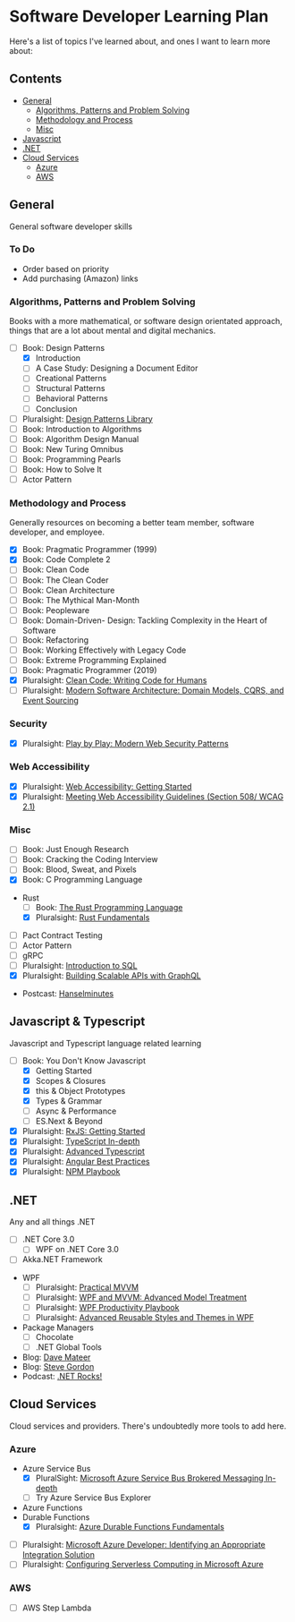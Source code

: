 # Software Developer Learning Plan

Here's a list of topics I've learned about, and ones I want to learn more about:

## Contents

- [General](#general)
  - [Algorithms, Patterns and Problem Solving](#algorithms-patterns-and-problem-solving)
  - [Methodology and Process](#methodology-and-process)
  - [Misc](#misc)
- [Javascript](#javascript)
- [.NET](#net)
- [Cloud Services](#cloud-services)
  - [Azure](#azure)
  - [AWS](#aws)

## General

General software developer skills

### To Do

- Order based on priority
- Add purchasing (Amazon) links

### Algorithms, Patterns and Problem Solving

Books with a more mathematical, or software design orientated approach, things that are a lot about mental and digital mechanics.

- [ ] Book: Design Patterns
  - [x] Introduction
  - [ ] A Case Study: Designing a Document Editor
  - [ ] Creational Patterns
  - [ ] Structural Patterns
  - [ ] Behavioral Patterns
  - [ ] Conclusion
- [ ] Pluralsight: [Design Patterns Library](https://app.pluralsight.com/library/courses/patterns-library)
- [ ] Book: Introduction to Algorithms
- [ ] Book: Algorithm Design Manual
- [ ] Book: New Turing Omnibus
- [ ] Book: Programming Pearls
- [ ] Book: How to Solve It
- [ ] Actor Pattern

### Methodology and Process

Generally resources on becoming a better team member, software developer, and employee.

- [x] Book: Pragmatic Programmer (1999)
- [x] Book: Code Complete 2
- [ ] Book: Clean Code
- [ ] Book: The Clean Coder
- [ ] Book: Clean Architecture
- [ ] Book: The Mythical Man-Month
- [ ] Book: Peopleware
- [ ] Book: Domain-Driven- Design: Tackling Complexity in the Heart of Software
- [ ] Book: Refactoring
- [ ] Book: Working Effectively with Legacy Code
- [ ] Book: Extreme Programming Explained
- [ ] Book: Pragmatic Programmer (2019)
- [x] Pluralsight: [Clean Code: Writing Code for Humans](https://app.pluralsight.com/library/courses/writing-clean-code-humans)
- [ ] Pluralsight: [Modern Software Architecture: Domain Models, CQRS, and Event Sourcing](https://app.pluralsight.com/library/courses/modern-software-architecture-domain-models-cqrs-event-sourcing)

### Security

- [x] Pluralsight: [Play by Play: Modern Web Security Patterns](https://app.pluralsight.com/library/courses/play-by-play-modern-web-security-patterns)

### Web Accessibility

- [x] Pluralsight: [Web Accessibility: Getting Started](https://app.pluralsight.com/library/courses/web-accessibility-getting-started)
- [x] Pluralsight: [Meeting Web Accessibility Guidelines (Section 508/ WCAG 2.1)](https://app.pluralsight.com/library/courses/web-accessibility-meeting-guidelines)

### Misc

- [ ] Book: Just Enough Research
- [ ] Book: Cracking the Coding Interview
- [ ] Book: Blood, Sweat, and Pixels
- [x] Book: C Programming Language
- Rust
  - [ ] Book: [The Rust Programming Language](https://www.amazon.co.uk/Rust-Programming-Language-Manga-Guide/dp/1593278284)
  - [x] Pluralsight: [Rust Fundamentals](https://app.pluralsight.com/library/courses/rust-fundamentals)
- [ ] Pact Contract Testing
- [ ] Actor Pattern
- [ ] gRPC
- [ ] Pluralsight: [Introduction to SQL](https://app.pluralsight.com/library/courses/introduction-to-sql)
- [x] Pluralsight: [Building Scalable APIs with GraphQL](https://app.pluralsight.com/library/courses/graphql-scalable-apis)
- Postcast: [Hanselminutes](https://www.hanselminutes.com/)

## Javascript & Typescript

Javascript and Typescript language related learning

- [ ] Book: You Don't Know Javascript
  - [x] Getting Started
  - [x] Scopes & Closures
  - [x] this & Object Prototypes
  - [x] Types & Grammar
  - [ ] Async & Performance
  - [ ] ES.Next & Beyond
- [x] Pluralsight: [RxJS: Getting Started](https://app.pluralsight.com/library/courses/rxjs-getting-started)
- [x] Pluralsight: [TypeScript In-depth](https://app.pluralsight.com/library/courses/typescript-in-depth)
- [x] Pluralsight: [Advanced Typescript](https://app.pluralsight.com/library/courses/typescript-advanced)
- [x] Pluralsight: [Angular Best Practices](https://app.pluralsight.com/library/courses/best-practices-angular)
- [x] Pluralsight: [NPM Playbook](https://app.pluralsight.com/library/courses/npm-playbook)

## .NET

Any and all things .NET

- [ ] .NET Core 3.0
  - [ ] WPF on .NET Core 3.0
- [ ] Akka.NET Framework
- WPF
  - [ ] Pluralsight: [Practical MVVM](https://app.pluralsight.com/library/courses/practical-mvvm)
  - [ ] Pluralsight: [WPF and MVVM: Advanced Model Treatment](https://app.pluralsight.com/library/courses/wpf-mvvm-advanced-model-treatment)
  - [ ] Pluralsight: [WPF Productivity Playbook](https://app.pluralsight.com/library/courses/wpf-productivity-playbook)
  - [ ] Pluralsight: [Advanced Reusable Styles and Themes in WPF](https://app.pluralsight.com/library/courses/wpf-advanced-reusable-styles-themes)
- Package Managers
  - [ ] Chocolate
  - [ ] .NET Global Tools
- Blog: [Dave Mateer](https://davemateer.com/)
- Blog: [Steve Gordon](https://www.stevejgordon.co.uk/)
- Podcast: [.NET Rocks!](https://www.dotnetrocks.com/)

## Cloud Services

Cloud services and providers. There's undoubtedly more tools to add here.

### Azure

- Azure Service Bus
  - [x] PluralSight: [Microsoft Azure Service Bus Brokered Messaging In-depth](https://app.pluralsight.com/library/courses/microsoft-azure-service-brokered-messaging)
  - [ ] Try Azure Service Bus Explorer
- Azure Functions
- Durable Functions
  - [x] Pluralsight: [Azure Durable Functions Fundamentals](https://app.pluralsight.com/library/courses/azure-durable-functions-fundamentals)
- [ ] Pluralsight: [Microsoft Azure Developer: Identifying an Appropriate Integration Solution](https://app.pluralsight.com/library/courses/microsoft-azure-appropriate-integration-solution-identifying)
- [ ] Pluralsight: [Configuring Serverless Computing in Microsoft Azure](https://app.pluralsight.com/library/courses/microsoft-azure-serverless-computing-configuring)

### AWS

- [ ] AWS Step Lambda
